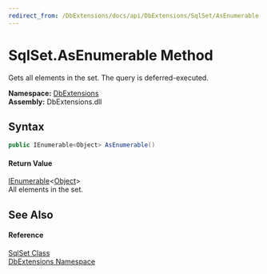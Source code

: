 ```yaml
---
redirect_from: /DbExtensions/docs/api/DbExtensions/SqlSet/AsEnumerable.html
---
```


SqlSet.AsEnumerable Method
==========================
Gets all elements in the set. The query is deferred-executed.
  
**Namespace:** [DbExtensions][1]  
**Assembly:** DbExtensions.dll

Syntax
------

```csharp
public IEnumerable<Object> AsEnumerable()
```

#### Return Value
[IEnumerable][2]&lt;[Object][3]>  
All elements in the set.

See Also
--------

#### Reference
[SqlSet Class][4]  
[DbExtensions Namespace][1]  

[1]: ../README.md
[2]: https://learn.microsoft.com/dotnet/api/system.collections.generic.ienumerable-1
[3]: https://learn.microsoft.com/dotnet/api/system.object
[4]: README.md